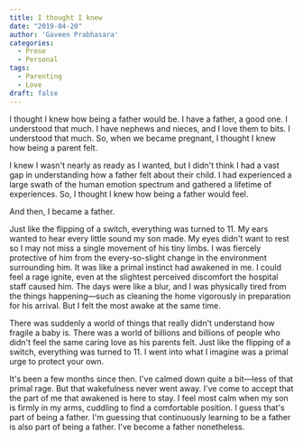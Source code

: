 ```yaml
---
title: I thought I knew
date: "2019-04-20"
author: 'Gaveen Prabhasara'
categories:
  - Prose
  - Personal
tags:
  - Parenting
  - Love
draft: false
---
```


I thought I knew how being a father would be. I have a father, a good one. I understood that much. I have nephews and nieces, and I love them to bits. I understood that much. So, when we became pregnant, I thought I knew how being a parent felt.

I knew I wasn't nearly as ready as I wanted, but I didn't think I had a vast gap in understanding how a father felt about their child. I had experienced a large swath of the human emotion spectrum and gathered a lifetime of experiences. So, I thought I knew how being a father would feel.

And then, I became a father.

Just like the flipping of a switch, everything was turned to 11. My ears wanted to hear every little sound my son made. My eyes didn't want to rest so I may not miss a single movement of his tiny limbs. I was fiercely protective of him from the every-so-slight change in the environment surrounding him. It was like a primal instinct had awakened in me. I could feel a rage ignite, even at the slightest perceived discomfort the hospital staff caused him. The days were like a blur, and I was physically tired from the things happening—such as cleaning the home vigorously in preparation for his arrival. But I felt the most awake at the same time.

There was suddenly a world of things that really didn't understand how fragile a baby is. There was a world of billions and billions of people who didn't feel the same caring love as his parents felt. Just like the flipping of a switch, everything was turned to 11. I went into what I imagine was a primal urge to protect your own.

It's been a few months since then. I've calmed down quite a bit—less of that primal rage. But that wakefulness never went away. I've come to accept that the part of me that awakened is here to stay. I feel most calm when my son is firmly in my arms, cuddling to find a comfortable position. I guess that's part of being a father. I'm guessing that continuously learning to be a father is also part of being a father. I've become a father nonetheless.